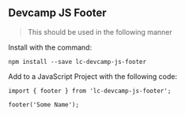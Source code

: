 ## Devcamp JS Footer

> This should be used in the following manner

Install with the command:
```
npm install --save lc-devcamp-js-footer
```
Add to a JavaScript Project with the following code:
```
import { footer } from 'lc-devcamp-js-footer';

footer('Some Name');
```